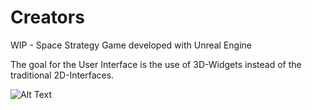 # Creators
WIP - Space Strategy Game developed with Unreal Engine

The goal for the User Interface is the use of 3D-Widgets instead of the traditional 2D-Interfaces. 

![Alt Text](https://raw.githubusercontent.com/Ochrazy/Creators/master/Creators.gif)
